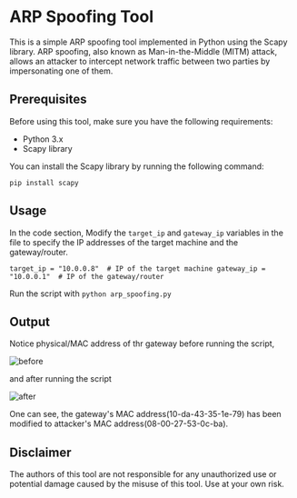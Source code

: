 # ARP Spoofing Tool

This is a simple ARP spoofing tool implemented in Python using the Scapy library. ARP spoofing, also known as Man-in-the-Middle (MITM) attack, allows an attacker to intercept network traffic between two parties by impersonating one of them.

## Prerequisites

Before using this tool, make sure you have the following requirements:

- Python 3.x
- Scapy library

You can install the Scapy library by running the following command:

`pip install scapy`

## Usage

In the code section, Modify the `target_ip` and `gateway_ip` variables in the file to specify the IP addresses of the target machine and the gateway/router.

`target_ip = "10.0.0.8"  # IP of the target machine
gateway_ip = "10.0.0.1"  # IP of the gateway/router`


Run the script with `python arp_spoofing.py`

## Output

Notice physical/MAC address of thr gateway before running the script,

![before](https://github.com/Arjun4522/ARP_spoof/assets/94633408/cf125634-33ef-43f0-864a-ee503eaf0c56)

and after running the script

![after](https://github.com/Arjun4522/ARP_spoof/assets/94633408/205c572f-32a2-4b47-b3d1-7da0deac24e0)

One can see, the gateway's MAC address(10-da-43-35-1e-79) has been modified to attacker's MAC address(08-00-27-53-0c-ba).

## Disclaimer

The authors of this tool are not responsible for any unauthorized use or potential damage caused by the misuse of this tool. Use at your own risk.
